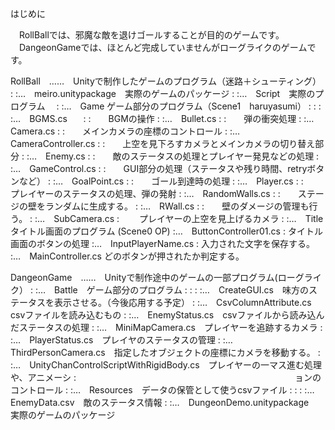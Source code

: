 はじめに

　RollBallでは、邪魔な敵を退けゴールすることが目的のゲームです。
　DangeonGameでは、ほとんど完成していませんがローグライクのゲームです。

RollBall　……　Unityで制作したゲームのプログラム（迷路＋シューティング）
 :
 :…　meiro.unitypackage　実際のゲームのパッケージ
 :
 :…　Script　実際のプログラム
 　:
   :…　Game ゲーム部分のプログラム（Scene1　haruyasumi）
   : :
   : :…　BGMS.cs　
   : :　　BGMの操作
   : :…　Bullet.cs
   : :　　弾の衝突処理
   : :…　Camera.cs
   : :　　メインカメラの座標のコントロール
   : :…　CameraController.cs
   : :　　上空を見下ろすカメラとメインカメラの切り替え部分
   : :…　Enemy.cs
   : :　　敵のステータスの処理とプレイヤー発見などの処理
   : :…　GameControl.cs
   : :　　GUI部分の処理（ステータスや残り時間、retryボタンなど）
   : :…　GoalPoint.cs
   : :　　ゴール到達時の処理
   : :…　Player.cs
   : :　　プレイヤーのステータスの処理、弾の発射
   : :…　RandomWalls.cs
   : :　　ステージの壁をランダムに生成する。
   : :…　RWall.cs
   : :　　壁のダメージの管理も行う。
   : :…　SubCamera.cs
   :  　　プレイヤーの上空を見上げるカメラ
   :
   :…　Title　タイトル画面のプログラム (Scene0 OP)
     :…　ButtonController01.cs
     :     タイトル画面のボタンの処理
     :…　InputPlayerName.cs
     :     入力された文字を保存する。
     :…　MainController.cs
           どのボタンが押されたか判定する。




DangeonGame　……　Unityで制作途中のゲームの一部プログラム(ローグライク）
 :
 :…　Battle　ゲーム部分のプログラム
 :     :
 :     :…　CreateGUI.cs　味方のステータスを表示させる。（今後応用する予定）
 :     :…　CsvColumnAttribute.cs　csvファイルを読み込むもの
 :     :…　EnemyStatus.cs　csvファイルから読み込んだステータスの処理
 :     :…　MiniMapCamera.cs　プレイヤーを追跡するカメラ
 :     :…　PlayerStatus.cs　プレイヤのステータスの管理
 :     :…　ThirdPersonCamera.cs　指定したオブジェクトの座標にカメラを移動する。
 :     :…　UnityChanControlScriptWithRigidBody.cs　プレイヤーの一マス進む処理や、アニメーシ  :　　　　　　　　　　　　　　　　　　　　　　　　　ョンのコントロール
 :
 :…　Resources　データの保管として使うcsvファイル
 :     :
 :     :…　EnemyData.csv　敵のステータス情報
 :
 :…　DungeonDemo.unitypackage　実際のゲームのパッケージ



